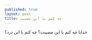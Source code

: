 ```yaml
---
published: true
layout: post
title: چه کنم با این مصیبت
---
```


خدایا چه کنم با این مصیبت؟ چه کنم با این درد؟
